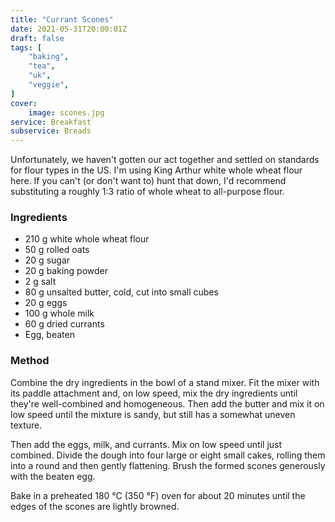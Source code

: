 ```yaml
---
title: "Currant Scones"
date: 2021-05-31T20:00:01Z
draft: false
tags: [
    "baking",
    "tea",
    "uk",
    "veggie",
]
cover:
    image: scones.jpg
service: Breakfast
subservice: Breads
---
```


Unfortunately, we haven't gotten our act together and settled on standards for flour types in the US. I'm using King Arthur white whole wheat flour here. If you can't (or don't want to) hunt that down, I'd recommend substituting a roughly 1:3 ratio of whole wheat to all-purpose flour. 

### Ingredients

* 210 g white whole wheat flour
* 50 g rolled oats
* 20 g sugar
* 20 g baking powder
* 2 g salt
* 80 g unsalted butter, cold, cut into small cubes
* 20 g eggs
* 100 g whole milk
* 60 g dried currants
* Egg, beaten

### Method

Combine the dry ingredients in the bowl of a stand mixer. Fit the mixer with its paddle attachment and, on low speed, mix the dry ingredients until they're well-combined and homogeneous. Then add the butter and mix it on low speed until the mixture is sandy, but still has a somewhat uneven texture.

Then add the eggs, milk, and currants. Mix on low speed until just combined. Divide the dough into four large or eight small cakes, rolling them into a round and then gently flattening. Brush the formed scones generously with the beaten egg.

Bake in a preheated 180 °C (350 °F) oven for about 20 minutes until the edges of the scones are lightly browned.

